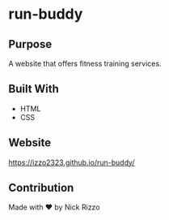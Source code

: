 # run-buddy

## Purpose
A website that offers fitness training services.

## Built With
* HTML
* CSS

## Website
https://izzo2323.github.io/run-buddy/

## Contribution
Made with ❤️ by Nick Rizzo
